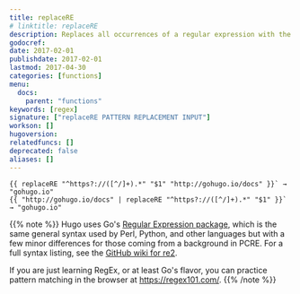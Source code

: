 ```yaml
---
title: replaceRE
# linktitle: replaceRE
description: Replaces all occurrences of a regular expression with the replacement pattern.
godocref:
date: 2017-02-01
publishdate: 2017-02-01
lastmod: 2017-04-30
categories: [functions]
menu:
  docs:
    parent: "functions"
keywords: [regex]
signature: ["replaceRE PATTERN REPLACEMENT INPUT"]
workson: []
hugoversion:
relatedfuncs: []
deprecated: false
aliases: []
---
```


```
{{ replaceRE "^https?://([^/]+).*" "$1" "http://gohugo.io/docs" }}` → "gohugo.io"
{{ "http://gohugo.io/docs" | replaceRE "^https?://([^/]+).*" "$1" }}` → "gohugo.io"
```

{{% note %}}
Hugo uses Go's [Regular Expression package](https://golang.org/pkg/regexp/), which is the same general syntax used by Perl, Python, and other languages but with a few minor differences for those coming from a background in PCRE. For a full syntax listing, see the [GitHub wiki for re2](https://github.com/google/re2/wiki/Syntax).

If you are just learning RegEx, or at least Go's flavor, you can practice pattern matching in the browser at <https://regex101.com/>.
{{% /note %}}
